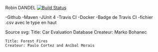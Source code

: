 Robin DANDEL
[![Build Status](https://travis-ci.com/RobinDandel/DataAnalysisLibrary.svg?token=e4mRizEpTxFhvvM9ZN4Z&branch=master)](https://travis-ci.com/RobinDandel/DataAnalysisLibrary)


-Github
-Maven
-JUnit 4
-Travis CI
-Docker
-Badge de Travis CI
-fichier .csv avec le type en haut


Source svg:
    Title: Car Evaluation Database
    Createur: Marko Bohanec

    Title: Forest Fires
    Createur: Paulo Cortez and Aníbal Morais

